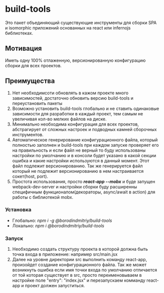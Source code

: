 # build-tools
Это пакет объединяющий существующие инструменты для сборки SPA и isomorphic приложений основанных на react или infernojs
библиотеках. 

## Мотивация 
Иметь одну 100% отлаженную, версионированную конфигурацию сборки для всех проектов. 

## Преимущества 
1. Нет необходимсоти обновлять в кажом проекте много зависимостей, достаточно обновить версию build-tools и 
переустановить пакеты
2. Возможно установить build-tools глобально и не ставить одинаковые зависимости для разработки в каждый проект, тем 
самым не увеличивая кол-во мелких файлов на диске.
3. Минимально необходима конфигурация для всех проектов, абстрагирует от сложных настроек и подводных камней 
сборочных инструментов.
4. Автоматическое генерирование конфигурационного файла, который полностью заполнен и build-tools при каждом
запуске проверяет его на правильность и если файл не верный то буду использованы настройки по умолчанию и в консоли 
будет указано в какой секции ошибка и какие настройки используются в данный момент. Этот файл подлежит версионированию.
Так же генерируется файл который не подлежит версионированию в нем настраивается сокет(host, port).
5. Простота использования, просто _**react-app --mobx**_ и буде запущен webpack-dev-server и настройки сборки буду
расширенны специфичным функционалом(декораторы, async/await в action) для работы с библиотекой mobx.

### Установка
- Глобально: _npm i -g @borodindmitriy/build-tools_
- Локально: _npm i @borodindmitriy/build-tools_

### Запуск

1. Необходимо создать структуру проекта в которой должна быть точка входа в приложение: например src/main.jsx
2. Далее на уровне директории src выполнить команду react-app, произойдет создание конфигурационного файла. 
Так же может возникнуть ошибка если имя точки входа по умолчанию отличается от той которая существует в src, просто 
переименовываем в настройке поле "entry": "index.jsx" и перезапускаем комманду react-app и проект должен запуститься.

